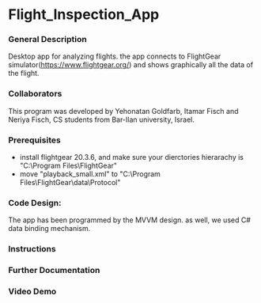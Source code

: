 # Flight_Inspection_App
### General Description
Desktop app for analyzing flights. the app connects to FlightGear simulator(https://www.flightgear.org/) and shows graphically all the data of the flight.

### Collaborators
This program was developed by Yehonatan Goldfarb, Itamar Fisch and Neriya Fisch, CS students from Bar-Ilan university, Israel.

### Prerequisites
* install flightgear 20.3.6, and make sure your dierctories hierarachy is "C:\Program Files\FlightGear"
* move "playback_small.xml" to "C:\Program Files\FlightGear\data\Protocol"

### Code Design:
The app has been programmed by the MVVM design. as well, we used C# data binding mechanism.

### Instructions

### Further Documentation

### Video Demo
